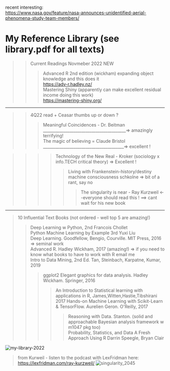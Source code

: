 recent interesting:  
https://www.nasa.gov/feature/nasa-announces-unidentified-aerial-phenomena-study-team-members/  


# My Reference Library (see library.pdf for all texts)  

>>Current Readings Novmeber 2022
>>NEW
>>> Advanced R 2nd edition (wickham) expanding object knowledge and this does it  
>>> https://adv-r.hadley.nz/  
>>> Mastering Shiny (apparently can make excellent residual income doing this work)  
>>> https://mastering-shiny.org/  
-------------

>> 4Q22 read + Ceasar thumbs up or down ?
>>> Meaningful Coincidences - Dr. Beitman  _________________________________________=> amazingly terrifying!  
>>> The magic of believing = Claude Bristol ________________________________________=> excellent !

>>>> Technology of the New Real - Kroker (sociology x info.TECH critical theory) => Excellent !  
>>>>> Living with Frankenstein-history/destiny machine consciousness schkolne   => bit of a rant, say no  
>>>>>> The singularity is near - Ray Kurzweil <--everyone should read this ! ==> cant wait for his new book

-----------------
> 10 Influential Text Books (not ordered - well top 5 are amazing!)  
>> Deep Learning w Python, 2nd Francois Chollet  
>> Python Machine Learning by Example 3rd Yuxi Liu  
>> Deep Learning. Goodfellow, Bengio, Courville. MIT Press, 2016  => seminal work  
>> Advanced R. Hadley Wickham, 2017 (amazing!)  => if you need to know what books to have to work with R email me  
>> Intro to Data Mining, 2nd Ed. Tan, Steinbach, Karpatne, Kumar, 2019  
>>> ggplot2 Elegant graphics for data analysis. Hadley Wickham. Springer, 2016    
>>>> An Introduction to Statistical learning with applications in R, James,Witten,Hastie,Tibshirani 2017
>>>> Hands-on Machine Learning with Scikit-Learn & TensorFlow. Aurelien Geron. O'Reilly, 2017 
>>>>> Reasoning with Data. Stanton. (solid and approachable Bayesian analysis framework w m1047 pkg too)  
>>>>> Probability, Statistics, and Data A Fresh Approach Using R  Darrin Speegle, Bryan Clair  

![my-library-2022](https://user-images.githubusercontent.com/59778456/193679900-04ccd057-71b9-4d4b-9a72-f1d85842c3d5.jpg)

>from Kurweil - listen to the podcast with LexFridman here: https://lexfridman.com/ray-kurzweil/
![singularity_2045](https://user-images.githubusercontent.com/59778456/199331003-d078b3c8-7ebf-4693-93b4-18857c071630.JPG)
